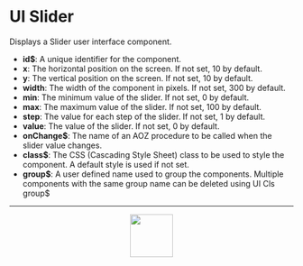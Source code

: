 # UI Slider
Displays a Slider user interface component.
- **id&dollar;**: A unique identifier for the component.
- **x**: The horizontal position on the screen. If not set, 10 by default.
- **y**: The vertical position on the screen. If not set, 10 by default.
- **width**: The width of the component in pixels. If not set, 300 by default.
- **min**: The minimum value of the slider. If not set, 0 by default.
- **max**: The maximum value of the slider. If not set, 100 by default.
- **step**: The value for each step of the slider. If not set, 1 by default.
- **value**: The value of the slider. If not set, 0 by default.
- **onChange&dollar;**: The name of an AOZ procedure to be called when the slider value changes.
- **class&dollar;**: The CSS (Cascading Style Sheet) class to be used to style the component. A default style is used if not set.
- **group&dollar;**: A user defined name used to group the components. Multiple components with the same group name can be deleted using UI Cls group&dollar;
---
<p align="center"><img valign="middle" width="76px" src="https://drive.google.com/uc?export=view&id=1c2KO0LJpvMS9X9CAGV6dOfciR7OWhdKA" /></p>
